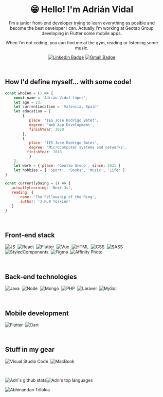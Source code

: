 
<h1 align="center"> 😁 Hello! I'm Adrián Vidal</h1>

<p align="center">
I'm a junior front-end developer trying to learn everything as posible and become the best developer I can. Actually I'm working at Geotap Group developing in Flutter some mobile apps.
<p align="center"> 
When I'm not coding, you can find me at the gym, reading or listening some music.
</p>

<div align="center"> 

  [![Linkedin Badge](https://img.shields.io/badge/LinkedIn-0077B5?style=for-the-badge&logo=linkedin&logoColor=white)](https://www.linkedin.com/in/adrian-vidal-lopez-812b4b187/)
  [![Gmail Badge](https://img.shields.io/badge/adrianvidal2612@gmail.com-D14836?style=for-the-badge&logo=gmail&logoColor=white&link=mailto:adrianvidal2612@gmail.com)](mailto:adrianvidal2612@gmail.com)
	
</div>
<br>

<h2>How I'd define myself... with some code!</h2>

 ```javascript
 const whoIAm = () => {
     const name = 'Adrián Vidal López';
     let age = 23;
     let currentLocation = 'Valencia, Spain'
     let education = [
	     {
	        place: 'IES José Rodrigo Botet',
	        degree: 'Web App Development',
            finishYear: 2020
	     }, 
	     {
	        place: 'IES José Rodrigo Botet',
	        degree: 'Microcomputer systems and networks',
		   finishYear: 2018
        	}
	 ];
     let work = { place: 'Geotao Group', since: 2021 }
     let hobbies = [ 'Sport', 'Books', 'Music', 'Life' ]
}

const currentlyDoing = () => {
	actuallyLearning: 'Next.Js',
    reading: { 
	    name: 'The Fellowship of the Ring', 
	    author: 'J.R.R Tolkien' 
	}
 }

 ```
 
<br>

<h2>  Front-end stack </h2>

<p>

![JS](https://img.shields.io/badge/JavaScript-F7DF1E?style=for-the-badge&logo=javascript&logoColor=black)&nbsp;
![React](https://img.shields.io/badge/React-20232A?style=for-the-badge&logo=react&logoColor=61DAF)&nbsp;
![Flutter](https://img.shields.io/badge/Flutter-02569B?style=for-the-badge&logo=flutter&logoColor=white)&nbsp;
![Vue](https://img.shields.io/badge/Vue.js-35495E?style=for-the-badge&logo=vue.js&logoColor=4FC08D)&nbsp;
![HTML](https://img.shields.io/badge/HTML5-E34F26?style=for-the-badge&logo=html5&logoColor=white)&nbsp;
![CSS](https://img.shields.io/badge/CSS3-1572B6?style=for-the-badge&logo=css3&logoColor=white)&nbsp;
![SASS](https://img.shields.io/badge/Sass-CC6699?style=for-the-badge&logo=sass&logoColor=white)&nbsp;
![StyledComponents](https://img.shields.io/badge/styled--components-DB7093?style=for-the-badge&logo=styled-components&logoColor=white)&nbsp;
![Figma](https://img.shields.io/badge/figma-%23F24E1E.svg?style=for-the-badge&logo=figma&logoColor=white)&nbsp;
![Affinity Photo](https://img.shields.io/badge/affinityphoto-%237E4DD2.svg?style=for-the-badge&logo=affinity-photo&logoColor=white)&nbsp;

</p>

<br>

<h2> Back-end technologies </h2>

<p>

![Java](https://img.shields.io/badge/Java-ED8B00?style=for-the-badge&logo=java&logoColor=white)&nbsp;
![Node](https://img.shields.io/badge/Node.js-43853D?style=for-the-badge&logo=node.js&logoColor=white)&nbsp;
![Mongo](https://img.shields.io/badge/MongoDB-4EA94B?style=for-the-badge&logo=mongodb&logoColor=white)&nbsp;
![PHP](https://img.shields.io/badge/PHP-777BB4?style=for-the-badge&logo=php&logoColor=white)&nbsp;
![Laravel](https://img.shields.io/badge/Laravel-FF2D20?style=for-the-badge&logo=laravel&logoColor=white)&nbsp;
![MySql](https://img.shields.io/badge/MariaDB-003545?style=for-the-badge&logo=mariadb&logoColor=white)&nbsp;


</p>

<br>

<h2> Mobile development </h2>

<p>

![Flutter](https://img.shields.io/badge/Flutter-02569B?style=for-the-badge&logo=flutter&logoColor=white)&nbsp;
![Dart](https://img.shields.io/badge/Dart-0175C2?style=for-the-badge&logo=dart&logoColor=white)&nbsp;


</p>

<br>

<h2> Stuff in my gear </h2>

<p>
	
![Visual Studio Code](https://img.shields.io/badge/Visual%20Studio%20Code-0078d7.svg?style=for-the-badge&logo=visual-studio-code&logoColor=white)&nbsp;
![MacBook](https://img.shields.io/badge/Apple-MacBook_Air_2020-333333?style=for-the-badge&logo=apple&logoColor=white)&nbsp;

</p>

<br>



![Adri's github stats](https://github-readme-stats.vercel.app/api?username=Adry2612&show_icons=true&title_color=f6c32c&icon_color=f6c32c&text_color=9f9f9f&bg_color=151515&count_private=true)![Adri's top languages](https://github-readme-stats.vercel.app/api/top-langs/?username=Adry2612&show_icons=true&title_color=f6c32c&icon_color=f6c32c&text_color=9f9f9f&bg_color=151515&count_private=true&layout=compact)

![Abhinandan Trilokia](https://raw.githubusercontent.com/Trilokia/Trilokia/379277808c61ef204768a61bbc5d25bc7798ccf1/bottom_header.svg)
<br>
